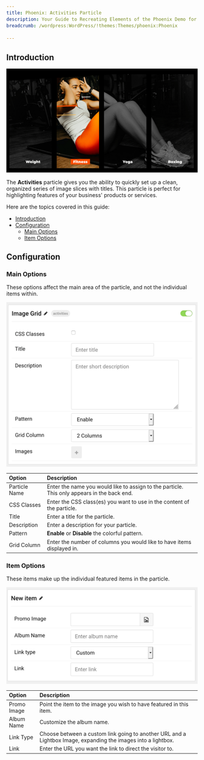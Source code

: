 ```yaml
---
title: Phoenix: Activities Particle
description: Your Guide to Recreating Elements of the Phoenix Demo for WordPress
breadcrumb: /wordpress:WordPress/!themes:Themes/phoenix:Phoenix

---
```


## Introduction

![](assets/particle_activities1.png)

The **Activities** particle gives you the ability to quickly set up a clean, organized series of image slices with titles. This particle is perfect for highlighting features of your business' products or services.

Here are the topics covered in this guide:

- [Introduction](#introduction)
- [Configuration](#configuration)
  - [Main Options](#main-options)
  - [Item Options](#item-options)

## Configuration

### Main Options

These options affect the main area of the particle, and not the individual items within.

![](assets/particle_activities2.png)

| Option        | Description                                                                                 |
| :------------ | :------------------------------------------------------------------------------------------ |
| Particle Name | Enter the name you would like to assign to the particle. This only appears in the back end. |
| CSS Classes   | Enter the CSS class(es) you want to use in the content of the particle.                     |
| Title         | Enter a title for the particle.                                                             |
| Description   | Enter a description for your particle.                                                      |
| Pattern       | **Enable** or **Disable** the colorful pattern.                                             |
| Grid Column   | Enter the number of columns you would like to have items displayed in.                      |

### Item Options

These items make up the individual featured items in the particle.

![](assets/particle_activities3.png)

| Option      | Description                                                                                                   |
| :---------- | :------------------------------------------------------------------                                           |
| Promo Image | Point the item to the image you wish to have featured in this item.                                           |
| Album Name  | Customize the album name.                                                                                     |
| Link Type   | Choose between a custom link going to another URL and a Lightbox Image, expanding the images into a lightbox. |
| Link        | Enter the URL you want the link to direct the visitor to.                                                     |
